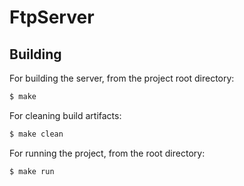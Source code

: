 # FtpServer

## Building

For building the server, from the project root directory:

```sh
$ make
```

For cleaning build artifacts:

```sh
$ make clean
```
For running the project, from the root directory:

```sh
$ make run
```
